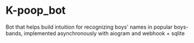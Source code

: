 # K-poop_bot
Bot that helps build intuition for recognizing boys' names in popular boys-bands, implemented asynchronously with aiogram and webhook + sqlite
